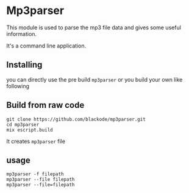 # Mp3parser

  This module is used to parse the mp3 file data and gives some useful information.
  
  It's a command line application.

## Installing
you can directly use the pre build `mp3parser` or you build your own like following
## Build from raw code
```shell
git clone https://github.com/blackode/mp3parser.git
cd mp3parser
mix escript.build
```
It creates `mp3parser` file

## usage
```shell
mp3parser -f filepath
mp3parser --file filepath
mp3parser --file=filepath
```



